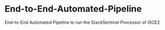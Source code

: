 # End-to-End-Automated-Pipeline
End-to-End Automated Pipeline to run the StackSentinel Processor of ISCE2
